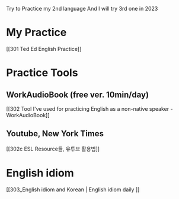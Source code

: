 Try to Practice my 2nd language 
And I will try 3rd one in 2023

# My Practice 
[[301 Ted Ed English Practice]]


# Practice Tools

## WorkAudioBook (free ver. 10min/day)

[[302 Tool I've used for practicing English as a non-native speaker - WorkAudioBook]]

## Youtube, New York Times

[[302c  ESL Resource들, 유투브 활용법]]

# English idiom 

[[303_English idiom and Korean | English idiom daily ]]

